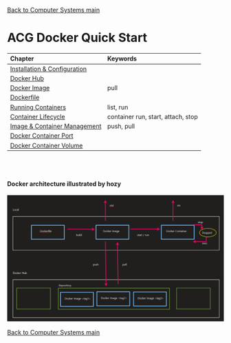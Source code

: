 [Back to Computer Systems main](../../../README.md)

# ACG Docker Quick Start

|Chapter|Keywords|
|:------|:-------|
|[Installation & Configuration](./01/note.md)||
|[Docker Hub](./02/note.md)||
|[Docker Image](./03/note.md)|pull|
|[Dockerfile](./04/note.md)||
|[Running Containers](./05/note.md)|list, run|
|[Container Lifecycle](./06/note.md)|container run, start, attach, stop|
|[Image & Container Management](./07/note.md)|push, pull|
|[Docker Container Port](./08/note.md)||
|[Docker Container Volume](./09/note.md)||

<br><br>

#### Docker architecture illustrated by hozy
![](docker_archi_map_hozy.png)

[Back to Computer Systems main](../../../README.md)